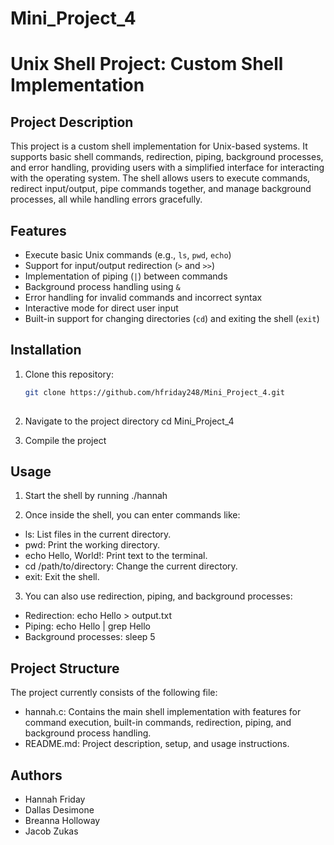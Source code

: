 # Mini_Project_4

# Unix Shell Project: Custom Shell Implementation

## Project Description
This project is a custom shell implementation for Unix-based systems. It supports basic shell commands, redirection, piping, background processes, and error handling, providing users with a simplified interface for interacting with the operating system. The shell allows users to execute commands, redirect input/output, pipe commands together, and manage background processes, all while handling errors gracefully.

## Features
- Execute basic Unix commands (e.g., `ls`, `pwd`, `echo`)
- Support for input/output redirection (`>` and `>>`)
- Implementation of piping (`|`) between commands
- Background process handling using `&`
- Error handling for invalid commands and incorrect syntax
- Interactive mode for direct user input
- Built-in support for changing directories (`cd`) and exiting the shell (`exit`)

## Installation
1. Clone this repository:
   ```bash
   git clone https://github.com/hfriday248/Mini_Project_4.git
 
2. Navigate to the project directory
   cd Mini_Project_4

3. Compile the project

## Usage
1. Start the shell by running
   ./hannah

2. Once inside the shell, you can enter commands like:
- ls: List files in the current directory.
- pwd: Print the working directory.
- echo Hello, World!: Print text to the terminal.
- cd /path/to/directory: Change the current directory.
- exit: Exit the shell.

3. You can also use redirection, piping, and background processes:
- Redirection: echo Hello > output.txt
- Piping: echo Hello | grep Hello
- Background processes: sleep 5

## Project Structure
The project currently consists of the following file:
- hannah.c: Contains the main shell implementation with features for command execution, built-in commands, redirection, piping, and background process handling.
- README.md: Project description, setup, and usage instructions.

## Authors
- Hannah Friday
- Dallas Desimone
- Breanna Holloway
- Jacob Zukas
